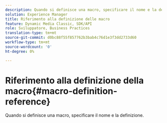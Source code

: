 ```yaml
---
description: Quando si definisce una macro, specificare il nome e la definizione.
solution: Experience Manager
title: Riferimento alla definizione delle macro
feature: Dynamic Media Classic, SDK/API
role: Sviluppatore, Business Practices
translation-type: tm+mt
source-git-commit: d0bc88f55f857762b3bab4c76d1e3f3dd2733d60
workflow-type: tm+mt
source-wordcount: '0'
ht-degree: 0%

---
```



# Riferimento alla definizione della macro{#macro-definition-reference}

Quando si definisce una macro, specificare il nome e la definizione.

